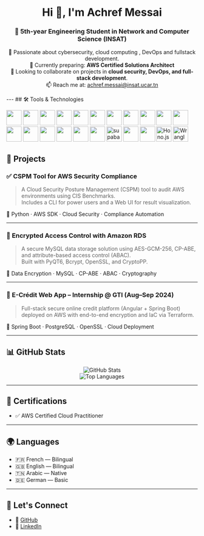 <h1 align="center">Hi 👋, I'm Achref Messai</h1>
<h3 align="center">🚀 5th-year Engineering Student in Network and Computer Science (INSAT)</h3>

<p align="center">
  🔐 Passionate about cybersecurity, cloud computing , DevOps and fullstack development.
  <br />
  🌱 Currently preparing: <strong>AWS Certified Solutions Architect </strong>  
  <br />
  👯 Looking to collaborate on projects in <strong>cloud security, DevOps, and full-stack development</strong>.  
  <br />
  📫 Reach me at: <a href="mailto:achref.messai@insat.ucar.tn">achref.messai@insat.ucar.tn</a>  
</p>
---
## 🛠️ Tools & Technologies

<p align="left">
  <!-- Programming languages -->
  <img src="https://cdn.jsdelivr.net/gh/devicons/devicon/icons/python/python-original.svg" width="40" height="40"/>
  <img src="https://cdn.jsdelivr.net/gh/devicons/devicon/icons/java/java-original.svg" width="40" height="40"/>
  <img src="https://cdn.jsdelivr.net/gh/devicons/devicon/icons/javascript/javascript-original.svg" width="40" height="40"/>
  <img src="https://cdn.jsdelivr.net/gh/devicons/devicon/icons/typescript/typescript-original.svg" width="40" height="40"/>
  <img src="https://cdn.jsdelivr.net/gh/devicons/devicon/icons/c/c-original.svg" width="40" height="40"/>
  <img src="https://cdn.jsdelivr.net/gh/devicons/devicon/icons/cplusplus/cplusplus-original.svg" width="40" height="40"/>

  <!-- Web & Frameworks -->
  <img src="https://cdn.jsdelivr.net/gh/devicons/devicon/icons/react/react-original.svg" width="40" height="40"/>
  <img src="https://cdn.jsdelivr.net/gh/devicons/devicon/icons/nextjs/nextjs-original.svg" width="40" height="40"/>
  <img src="https://cdn.jsdelivr.net/gh/devicons/devicon/icons/nestjs/nestjs-plain.svg" width="40" height="40"/>
  <img src="https://cdn.jsdelivr.net/gh/devicons/devicon/icons/express/express-original.svg" width="40" height="40"/>
  <img src="https://cdn.jsdelivr.net/gh/devicons/devicon/icons/angularjs/angularjs-original.svg" width="40" height="40"/>

  <!-- Cloud, DevOps & Infra -->
  <img src="https://cdn.jsdelivr.net/gh/devicons/devicon/icons/amazonwebservices/amazonwebservices-original.svg" width="40" height="40"/>
  <img src="https://cdn.jsdelivr.net/gh/devicons/devicon/icons/terraform/terraform-original.svg" width="40" height="40"/>
  <img src="https://cdn.jsdelivr.net/gh/devicons/devicon/icons/docker/docker-original.svg" width="40" height="40"/>
  <img src="https://cdn.jsdelivr.net/gh/devicons/devicon/icons/github/github-original.svg" width="40" height="40"/>
  <img src="https://cdn.jsdelivr.net/gh/devicons/devicon/icons/git/git-original.svg" width="40" height="40"/>

  <!-- Databases & Cloud tools -->
  <img src="https://cdn.jsdelivr.net/gh/devicons/devicon/icons/postgresql/postgresql-original.svg" width="40" height="40"/>
  <img src="https://raw.githubusercontent.com/supabase/supabase/master/packages/common/assets/images/logo-icon.svg" width="40" height="40" alt="supabase"/>

  <!-- Other tools -->
  <img src="https://cdn.jsdelivr.net/gh/devicons/devicon/icons/linux/linux-original.svg" width="40" height="40"/>
  <img src="https://cdn.jsdelivr.net/gh/devicons/devicon/icons/bash/bash-original.svg" width="40" height="40"/>

  <!-- Custom logos -->
  <img src="https://avatars.githubusercontent.com/u/139895814?s=200&v=4" width="40" height="40" alt="Hono.js"/>
  <img src="https://raw.githubusercontent.com/cloudflare/wrangler2/main/docs/public/favicon.svg" width="40" height="40" alt="Wrangler"/>
</p>

## 🧠 Projects

### ✅ CSPM Tool for AWS Security Compliance
> A Cloud Security Posture Management (CSPM) tool to audit AWS environments using CIS Benchmarks.  
> Includes a CLI for power users and a Web UI for result visualization.

🔹 Python · AWS SDK · Cloud Security · Compliance Automation

---

### 🔐 Encrypted Access Control with Amazon RDS
> A secure MySQL data storage solution using AES-GCM-256, CP-ABE, and attribute-based access control (ABAC).  
> Built with PyQT6, Bcrypt, OpenSSL, and CryptoPP.

🔹 Data Encryption · MySQL · CP-ABE · ABAC · Cryptography

---

### 🏦 E-Crédit Web App – Internship @ GTI (Aug–Sep 2024)
> Full-stack secure online credit platform (Angular + Spring Boot) deployed on AWS with end-to-end encryption and IaC via Terraform.

🔹 Spring Boot · PostgreSQL · OpenSSL · Cloud Deployment

---

## 📊 GitHub Stats

<p align="center">
  <img src="https://github-readme-stats.vercel.app/api?username=thedevil002&show_icons=true&theme=tokyonight" alt="GitHub Stats" />
  <br />
  <img src="https://github-readme-stats.vercel.app/api/top-langs/?username=thedevil002&layout=compact&theme=tokyonight" alt="Top Languages" />
</p>

---

## 📜 Certifications

- ✅ AWS Certified Cloud Practitioner

---

## 🌍 Languages

- 🇫🇷 French — Bilingual  
- 🇬🇧 English — Bilingual  
- 🇹🇳 Arabic — Native  
- 🇩🇪 German — Basic

---

## 🔗 Let's Connect

- 🔗 [GitHub](https://github.com/thedevil002)
- 💼 [LinkedIn](https://linkedin.com/in/achref-messai-a62788244)
